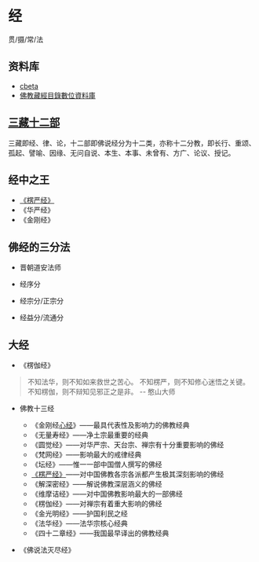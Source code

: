 # 经

贯/摄/常/法

## 资料库

- [cbeta](https://cbeta.org/)
- [佛教藏經目錄數位資料庫](http://jinglu.cbeta.org)

## [三藏十二部](https://baike.baidu.com/item/三藏十二部/282335)

三藏即经、律、论，十二部即佛说经分为十二类，亦称十二分教，即长行、重颂、孤起、譬喻、因缘、无问自说、本生、本事、未曾有、方广、论议、授记。

## 经中之王

- [《楞严经》](/zh-cn/buddhism/sutra/lengyanjing.md)
- 《华严经》
- 《金刚经》

## 佛经的三分法

- 晋朝道安法师

- 经序分
- 经宗分/正宗分
- 经益分/流通分

## 大经

- 《楞伽经》

> 不知法华，则不知如来救世之苦心。
> 不知楞严，则不知修心迷悟之关键。
> 不知楞伽，则不辩知见邪正之是非。
> -- 憨山大师

- 佛教十三经

  - 《金刚经[心经](https://cbetaonline.cn/zh/T0251)》——最具代表性及影响力的佛教经典
  - 《无量寿经》——净土宗最重要的经典
  - 《圆觉经》——对华严宗、天台宗、禅宗有十分重要影响的佛经
  - 《梵网经》——影响最大的戒律经典
  - 《坛经》——惟一一部中国僧人撰写的佛经
  - [《楞严经》](/zh-cn/buddhism/sutra/lengyanjing.md)——对中国佛教各宗各派都产生极其深刻影响的佛经
  - 《解深密经》——解说佛教深层涵义的佛经
  - 《维摩诘经》——对中国佛教影响最大的一部佛经
  - 《楞伽经》——对禅宗有着重大影响的佛经
  - 《金光明经》——护国利民之经
  - 《法华经》——法华宗核心经典
  - 《四十二章经》——我国最早译出的佛教经典

- 《佛说法灭尽经》
